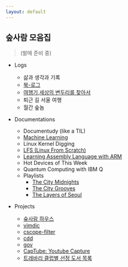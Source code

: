 ```yaml
---
layout: default
---
```


## 숲사람 모음집
> (발매 준비 중)
  
* Logs

	- 삶과 생각과 기록
	- [북-로그](http://instagram.com/soopsaram)
	- [여행기,세상의 변두리를 찾아서](http://soopsaram.com/travel/)
	- 퇴근 길 서울 여행
	- 월간 숲놈
  
* Documentations

	- Documentudy (like a TIL)
	- [Machine Learning](http://soopsaram.com/ml/)
	- Linux Kernel Digging 
	- [LFS (Linux From Scratch)](http://soopsaram.com/lfs/)
	- [Learning Assembly Language with ARM](http://soopsaram.com/assembly/)
	- Hot Devices of This Week
	- Quantum Computing with IBM Q
	- Playlists
		- [The City Midnights](https://music.apple.com/kr/playlist/the-city-midnights/pl.u-06oxDGgt9Drg8B)
		- [The City Grooves](https://music.apple.com/kr/playlist/the-city-grooves/pl.u-XkD00v0uNj1Pl3)
		- [The Layers of Seoul](https://music.apple.com/kr/playlist/the-layers-of-seoul/pl.u-r2yB1W4TqNMX4L)

* Projects

	- [숲사람 하우스](https://www.airbnb.co.kr/rooms/17832761)
	- [vimdic](https://github.com/vimdic/vimdic)
	- [cscope-filter](https://github.com/scriptworld/cscope-filter)
	- [cdd](https://github.com/scriptworld/cdd)
	- [gov](https://github.com/scriptworld/gov)
	- [CapTube: Youtube Capture](https://github.com/jihuun/youtube_capture)
	- [트레바리 클럽별 선정 도서 목록](https://github.com/jihuun/web_crawlers/blob/master/trevari/trevari_book_list.md)
